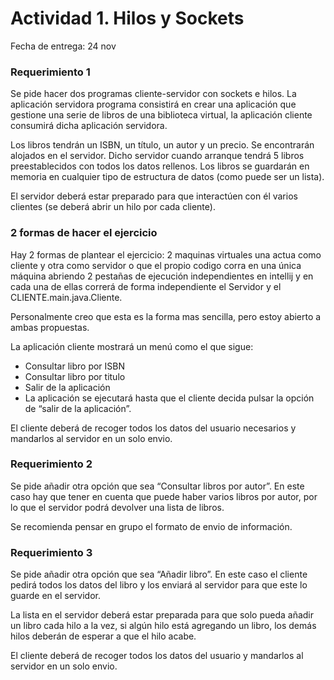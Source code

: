 # Actividad 1. Hilos y Sockets
Fecha de entrega:  24 nov

### Requerimiento 1

Se pide hacer dos programas cliente-servidor con sockets e hilos. 
La aplicación servidora programa consistirá en crear una aplicación
que gestione una serie de libros de una biblioteca virtual, 
la aplicación cliente consumirá dicha aplicación servidora.

Los libros tendrán un ISBN, un título, un autor y un precio. 
Se encontrarán alojados en el servidor. Dicho servidor cuando arranque tendrá 
5 libros preestablecidos con todos los datos rellenos. 
Los libros se guardarán en memoria en cualquier tipo de estructura de datos 
(como puede ser un lista). 

El servidor deberá estar preparado para que interactúen 
con él varios clientes (se deberá abrir un hilo por cada cliente).

### 2 formas de hacer el ejercicio
Hay 2 formas de plantear el ejercicio: 2 maquinas virtuales una actua 
como cliente y otra como servidor o que el propio codigo 
corra en una única máquina abriendo 2 pestañas de ejecución 
independientes en intellij y en cada una de ellas correrá 
de forma independiente el Servidor y el CLIENTE.main.java.Cliente.  

Personalmente creo que esta es la forma mas sencilla, 
pero estoy abierto a ambas propuestas.

La aplicación cliente mostrará un menú como el que sigue:

- Consultar libro por ISBN
- Consultar libro por titulo
- Salir de la aplicación
- La aplicación se ejecutará hasta que el cliente decida pulsar la opción de “salir de la aplicación”.


El cliente deberá de recoger todos los datos del usuario 
necesarios y mandarlos al servidor en un solo envio.



### Requerimiento 2

Se pide añadir otra opción que sea “Consultar libros por autor”. 
En este caso hay que tener en cuenta que puede haber varios libros por autor, 
por lo que el servidor podrá devolver una lista de libros. 

Se recomienda pensar en grupo el formato de envio de información.



### Requerimiento 3

Se pide añadir otra opción que sea “Añadir libro”. 
En este caso el cliente pedirá todos los datos del libro y 
los enviará al servidor para que este lo guarde en el servidor. 

La lista en el servidor deberá estar preparada para que solo pueda añadir
un libro cada hilo a la vez, si algún hilo está agregando un libro, 
los demás hilos deberán de esperar a que el hilo acabe.

El cliente deberá de recoger todos los datos del usuario y mandarlos al servidor en un solo envio.
